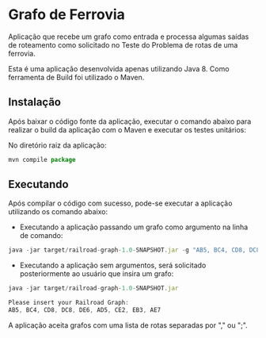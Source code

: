 # Grafo de Ferrovia

Aplicação que recebe um grafo como entrada e processa algumas saídas de roteamento como solicitado no Teste do Problema de rotas de uma ferrovia.

Esta é uma aplicação desenvolvida apenas utilizando Java 8. Como ferramenta de Build foi utilizado o Maven.

	
## Instalação

Após baixar o código fonte da aplicação, executar o comando abaixo para realizar o build da aplicação com o Maven e executar os testes unitários:

No diretório raiz da aplicação:
```js
mvn compile package
```


## Executando

Após compilar o código com sucesso, pode-se executar a aplicação utilizando os comando abaixo:

 - Executando a aplicação passando um grafo como argumento na linha de comando:
```js
java -jar target/railroad-graph-1.0-SNAPSHOT.jar -g "AB5, BC4, CD8, DC8, DE6, AD5, CE2, EB3, AE7"
```

 - Executando a aplicação sem argumentos, será solicitado posteriormente ao usuário que insira um grafo:
```js
java -jar target/railroad-graph-1.0-SNAPSHOT.jar

Please insert your Railroad Graph:
AB5, BC4, CD8, DC8, DE6, AD5, CE2, EB3, AE7
```

A aplicação aceita grafos com uma lista de rotas separadas por "," ou ";".
